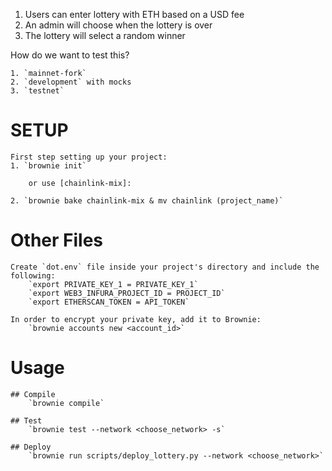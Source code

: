 1. Users can enter lottery with ETH based on a USD fee
2. An admin will choose when the lottery is over
3. The lottery will select a random winner 

How do we want to test this?

    1. `mainnet-fork`
    2. `development` with mocks 
    3. `testnet`
# SETUP
    First step setting up your project: 
    1. `brownie init`
           
        or use [chainlink-mix]:
       
    2. `brownie bake chainlink-mix & mv chainlink (project_name)`

# Other Files
    Create `dot.env` file inside your project's directory and include the following:
        `export PRIVATE_KEY_1 = PRIVATE_KEY_1`
        `export WEB3_INFURA_PROJECT_ID = PROJECT_ID`
        `export ETHERSCAN_TOKEN = API_TOKEN`
    
    In order to encrypt your private key, add it to Brownie:
        `brownie accounts new <account_id>`

# Usage

    ## Compile
        `brownie compile`
    
    ## Test
        `brownie test --network <choose_network> -s`
    
    ## Deploy
        `brownie run scripts/deploy_lottery.py --network <choose_network>`
